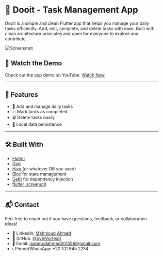 # 📝 Dooit - Task Management App

Dooit is a simple and clean Flutter app that helps you manage your daily tasks efficiently. Add, edit, complete, and delete tasks with ease. Built with clean architecture principles and open for everyone to explore and contribute.

![Screenshot](screenshots/main_screen.png) 

## 🎥 Watch the Demo
Check out the app demo on YouTube: [Watch Now](https://www.youtube.com/watch?v=YOUR_VIDEO_ID)

---

## 🚀 Features

- 🧠 Add and manage daily tasks
- ✅ Mark tasks as completed
- 🗑️ Delete tasks easily
- 💾 Local data persistence

---

## 🛠️ Built With

- [Flutter](https://flutter.dev/)
- [Dart](https://dart.dev/)
- [Hive](https://docs.hivedb.dev/) (or whatever DB you used)
- [Bloc](https://bloclibrary.dev/) for state management
- [GetIt](https://pub.dev/packages/get_it) for dependency injection
- [flutter_screenutil](https://pub.dev/packages/flutter_screenutil)

---

## 📬 Contact

Feel free to reach out if you have questions, feedback, or collaboration ideas!

- 💼 LinkedIn: [Mahmoud Ahmed]([https://www.linkedin.com/in/amr-essam](https://www.linkedin.com/in/mahmoud-ahmed-484100212/))
- 🐙 GitHub: [@byteVortex0](https://github.com/byteVortex0)
- 📧 Email: mahmodahmed201559@gmail.com
- 📞 Phone/WhatsApp: +20 101 845 2234

